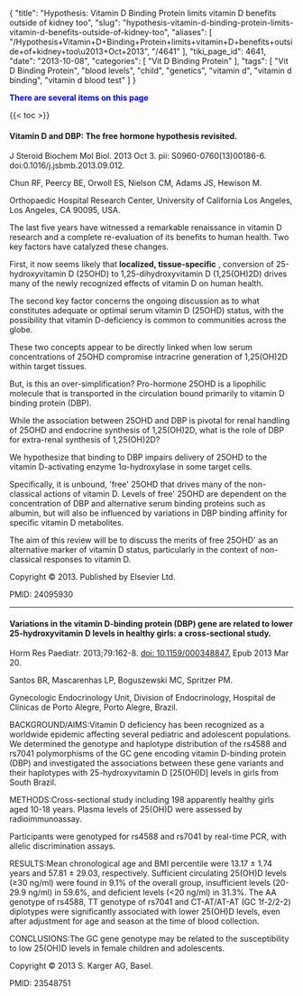 {
    "title": "Hypothesis: Vitamin D Binding Protein limits vitamin D benefits outside of kidney too",
    "slug": "hypothesis-vitamin-d-binding-protein-limits-vitamin-d-benefits-outside-of-kidney-too",
    "aliases": [
        "/Hypothesis+Vitamin+D+Binding+Protein+limits+vitamin+D+benefits+outside+of+kidney+too\u2013+Oct+2013",
        "/4641"
    ],
    "tiki_page_id": 4641,
    "date": "2013-10-08",
    "categories": [
        "Vit D Binding Protein"
    ],
    "tags": [
        "Vit D Binding Protein",
        "blood levels",
        "child",
        "genetics",
        "vitamin d",
        "vitamin d binding",
        "vitamin d blood test"
    ]
}


**<span style="color:#00F;">There are several items on this page</span>** 

{{< toc >}}

#### Vitamin D and DBP: The free hormone hypothesis revisited.

J Steroid Biochem Mol Biol. 2013 Oct 3. pii: S0960-0760(13)00186-6. doi:0.1016/j.jsbmb.2013.09.012. 

Chun RF, Peercy BE, Orwoll ES, Nielson CM, Adams JS, Hewison M.

Orthopaedic Hospital Research Center, University of California Los Angeles, Los Angeles, CA 90095, USA.

The last five years have witnessed a remarkable renaissance in vitamin D research and a complete re-evaluation of its benefits to human health. Two key factors have catalyzed these changes. 

First, it now seems likely that  **localized, tissue-specific** , conversion of 25-hydroxyvitamin D (25OHD) to 1,25-dihydroxyvitamin D (1,25(OH)2D) drives many of the newly recognized effects of vitamin D on human health. 

The second key factor concerns the ongoing discussion as to what constitutes adequate or optimal serum vitamin D (25OHD) status, with the possibility that vitamin D-deficiency is common to communities across the globe. 

These two concepts appear to be directly linked when low serum concentrations of 25OHD compromise intracrine generation of 1,25(OH)2D within target tissues. 

But, is this an over-simplification? Pro-hormone 25OHD is a lipophilic molecule that is transported in the circulation bound primarily to vitamin D binding protein (DBP). 

While the association between 25OHD and DBP is pivotal for renal handling of 25OHD and endocrine synthesis of 1,25(OH)2D, what is the role of DBP for extra-renal synthesis of 1,25(OH)2D? 

We hypothesize that binding to DBP impairs delivery of 25OHD to the vitamin D-activating enzyme 1α-hydroxylase in some target cells. 

Specifically, it is unbound, 'free' 25OHD that drives many of the non-classical actions of vitamin D. Levels of free' 25OHD are dependent on the concentration of DBP and alternative serum binding proteins such as albumin, but will also be influenced by variations in DBP binding affinity for specific vitamin D metabolites. 

The aim of this review will be to discuss the merits of free 25OHD' as an alternative marker of vitamin D status, particularly in the context of non-classical responses to vitamin D.

Copyright © 2013. Published by Elsevier Ltd.

PMID:     24095930

---

#### Variations in the vitamin D-binding protein (DBP) gene are related to lower 25-hydroxyvitamin D levels in healthy girls: a cross-sectional study.

Horm Res Paediatr. 2013;79:162-8. [doi: 10.1159/000348847.](https://doi.org/10.1159/000348847.) Epub 2013 Mar 20.

Santos BR, Mascarenhas LP, Boguszewski MC, Spritzer PM.

Gynecologic Endocrinology Unit, Division of Endocrinology, Hospital de Clínicas de Porto Alegre, Porto Alegre, Brazil.

BACKGROUND/AIMS:Vitamin D deficiency has been recognized as a worldwide epidemic affecting several pediatric and adolescent populations. We determined the genotype and haplotype distribution of the rs4588 and rs7041 polymorphisms of the GC gene encoding vitamin D-binding protein (DBP) and investigated the associations between these gene variants and their haplotypes with 25-hydroxyvitamin D <span>[25(OH)D]</span> levels in girls from South Brazil.

METHODS:Cross-sectional study including 198 apparently healthy girls aged 10-18 years. Plasma levels of 25(OH)D were assessed by radioimmunoassay. 

Participants were genotyped for rs4588 and rs7041 by real-time PCR, with allelic discrimination assays.

RESULTS:Mean chronological age and BMI percentile were 13.17 ± 1.74 years and 57.81 ± 29.03, respectively. Sufficient circulating 25(OH)D levels (≥30 ng/ml) were found in 9.1% of the overall group, insufficient levels (20-29.9 ng/ml) in 59.6%, and deficient levels (<20 ng/ml) in 31.3%. The AA genotype of rs4588, TT genotype of rs7041 and CT-AT/AT-AT (GC 1f-2/2-2) diplotypes were significantly associated with lower 25(OH)D levels, even after adjustment for age and season at the time of blood collection.

CONCLUSIONS:The GC gene genotype may be related to the susceptibility to low 25(OH)D levels in female children and adolescents.

Copyright © 2013 S. Karger AG, Basel.

PMID:    23548751